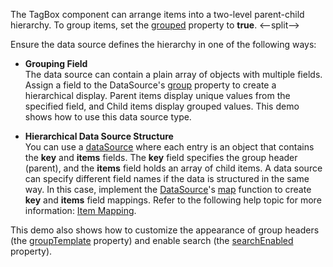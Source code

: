 The TagBox component can arrange items into a two-level parent-child hierarchy. To group items, set the [grouped](/Documentation/ApiReference/UI_Components/dxTagBox/Configuration/#grouped) property to **true**. 
<--split-->

Ensure the data source defines the hierarchy in one of the following ways:

- **Grouping Field**    
The data source can contain a plain array of objects with multiple fields. Assign a field to the DataSource's [group](/Documentation/ApiReference/Data_Layer/DataSource/Configuration/#group) property to create a hierarchical display. Parent items display unique values from the specified field, and Child items display grouped values. This demo shows how to use this data source type.

- **Hierarchical Data Source Structure**    
You can use a [dataSource](/Documentation/ApiReference/UI_Components/dxTagBox/Configuration/#dataSource) where each entry is an object that contains the **key** and **items** fields. The **key** field specifies the group header (parent), and the **items** field holds an array of child items. A data source can specify different field names if the data is structured in the same way. In this case, implement the [DataSource](/Documentation/ApiReference/Data_Layer/DataSource/)'s [map](/Documentation/ApiReference/Data_Layer/DataSource/Configuration/#map) function to create **key** and **items** field mappings. Refer to the following help topic for more information: [Item Mapping](/Documentation/Guide/Data_Binding/Data_Layer/#Reading_Data/Data_Transformation/Item_Mapping).

This demo also shows how to customize the appearance of group headers (the [groupTemplate](/Documentation/ApiReference/UI_Components/dxTagBox/Configuration/#groupTemplate) property) and enable search (the [searchEnabled](/Documentation/ApiReference/UI_Components/dxTagBox/Configuration/#searchEnabled) property).
